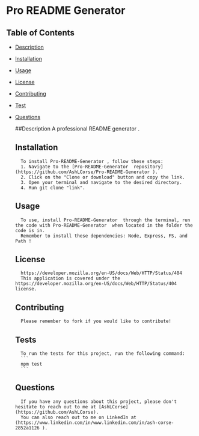 # Pro README Generator

## Table of Contents

- [Description](#Description)

- [Installation](#Installation)

- [Usage](#Usage)

- [License](#License)

- [Contributing](#Contributing)

- [Test](#Test)

- [Questions](#Questions)


    ##Description
        A professional README generator .

    ## Installation
        To install Pro-README-Generator , follow these steps:
        1. Navigate to the [Pro-README-Generator  repository](https://github.com/AshLCorse/Pro-README-Generator ).
        2. Click on the "Clone or download" button and copy the link.
        3. Open your terminal and navigate to the desired directory.
        4. Run git clone "link".

    ## Usage
        To use, install Pro-README-Generator  through the terminal, run the code with Pro-README-Generator  when located in the folder the code is in.
        Remember to install these dependencies: Node, Express, FS, and Path !

    ## License
        https://developer.mozilla.org/en-US/docs/Web/HTTP/Status/404
        This application is covered under the https://developer.mozilla.org/en-US/docs/Web/HTTP/Status/404 license.

    ## Contributing
        Please remember to fork if you would like to contribute!

    ## Tests
        To run the tests for this project, run the following command:
        ```
        npm test
        ```

    ## Questions
        If you have any questions about this project, please don't hesitate to reach out to me at [AshLCorse](https://github.com/AshLCorse).
        You can also reach out to me on LinkedIn at (https://www.linkedin.com/in/www.linkedin.com/in/ash-corse-2852a1126 ).

